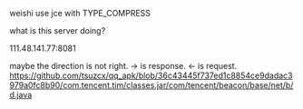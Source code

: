 weishi use jce with TYPE_COMPRESS

what is this server doing?

111.48.141.77:8081

maybe the direction is not right.
-> is response.
<- is request.
https://github.com/tsuzcx/qq_apk/blob/36c43445f737ed1c8854ce9dadac3979a0fc8b90/com.tencent.tim/classes.jar/com/tencent/beacon/base/net/b/d.java